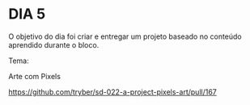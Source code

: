 # DIA 5

O objetivo do dia foi criar e entregar um projeto baseado no conteúdo aprendido durante o bloco.

Tema:

Arte com Pixels

https://github.com/tryber/sd-022-a-project-pixels-art/pull/167
